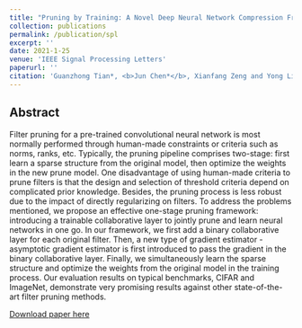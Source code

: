 ```yaml
---
title: "Pruning by Training: A Novel Deep Neural Network Compression Framework for Image Processing"
collection: publications
permalink: /publication/spl
excerpt: ''
date: 2021-1-25
venue: 'IEEE Signal Processing Letters'
paperurl: ''
citation: 'Guanzhong Tian*, <b>Jun Chen*</b>, Xianfang Zeng and Yong Liu. &quot; Pruning by Training: A Novel Deep Neural Network Compression Framework for Image Processing. &quot; <i>IEEE Signal Processing Letters</i>. 2021.'
---
```

## Abstract

Filter pruning for a pre-trained convolutional neural network is most normally performed through human-made constraints or criteria such as norms, ranks, etc. Typically, the pruning pipeline comprises two-stage: first learn a sparse structure from the original model, then optimize the weights in the new prune model. One disadvantage of using human-made criteria to prune filters is that the design and selection of threshold criteria depend on complicated prior knowledge. Besides, the pruning process is less robust due to the impact of directly regularizing on filters. To address the problems mentioned, we propose an effective one-stage pruning framework: introducing a trainable collaborative layer to jointly prune and learn neural networks in one go. In our framework, we first add a binary collaborative layer for each original filter. Then, a new type of gradient estimator - asymptotic gradient estimator is first introduced to pass the gradient in the binary collaborative layer. Finally, we simultaneously learn the sparse structure and optimize the weights from the original model in the training process. Our evaluation results on typical benchmarks, CIFAR and ImageNet, demonstrate very promising results against other state-of-the-art filter pruning methods.


[Download paper here](http://junc-hen.github.io/files/spl.pdf)